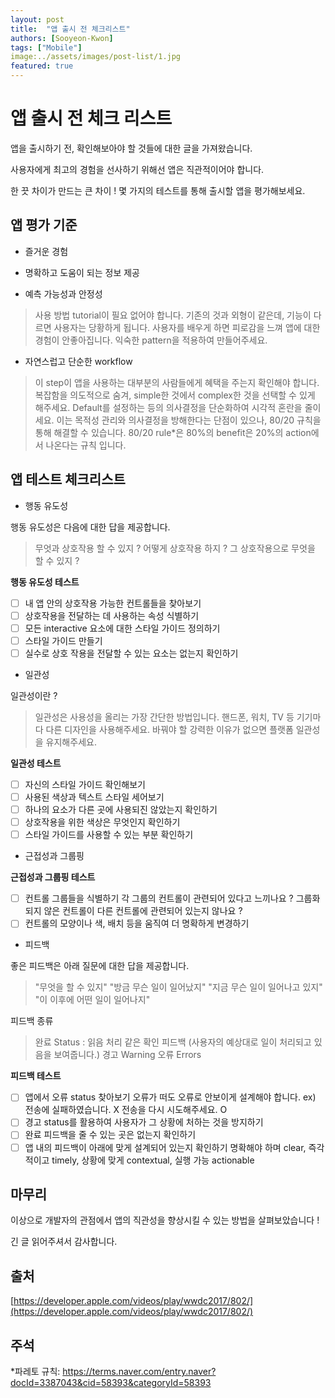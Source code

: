 ```yaml
---
layout: post
title:  "앱 출시 전 체크리스트"
authors: [Sooyeon-Kwon]
tags: ["Mobile"]
image:../assets/images/post-list/1.jpg
featured: true
---
```


# 앱 출시 전 체크 리스트

앱을 출시하기 전, 확인해보아야 할 것들에 대한 글을 가져왔습니다.

사용자에게 최고의 경험을 선사하기 위해선 앱은 직관적이어야 합니다.

한 끗 차이가 만드는 큰 차이 !
몇 가지의 테스트를 통해 출시할 앱을 평가해보세요.

## 앱 평가 기준

- 즐거운 경험

- 명확하고 도움이 되는 정보 제공

- 예측 가능성과 안정성
> 사용 방법 tutorial이 필요 없어야 합니다. 기존의 것과 외형이 같은데, 기능이 다르면 사용자는 당황하게 됩니다.
> 사용자를 배우게 하면 피로감을 느껴 앱에 대한 경험이 안좋아집니다. 익숙한 pattern을 적용하여 만들어주세요.

- 자연스럽고 단순한 workflow
> 이 step이 앱을 사용하는 대부분의 사람들에게 혜택을 주는지 확인해야 합니다. 복잡함을 의도적으로 숨겨, simple한 것에서 complex한 것을 선택할 수 있게 해주세요.
Default를 설정하는 등의 의사결정을 단순화하여 시각적 혼란을 줄이세요.
이는 목적성 관리와 의사결정을 방해한다는 단점이 있으나, 80/20 규칙을 통해 해결할 수 있습니다. 80/20 rule*은 80%의 benefit은 20%의 action에서 나온다는 규칙 입니다.

## 앱 테스트 체크리스트

- 행동 유도성

행동 유도성은 다음에 대한 답을 제공합니다.
 >무엇과 상호작용 할 수 있지 ?
 어떻게 상호작용 하지 ?
 그 상호작용으로 무엇을 할 수 있지 ?

**행동 유도성 테스트**

 - [ ] 내 앱 안의 상호작용 가능한 컨트롤들을 찾아보기
 - [ ] 상호작용을 전달하는 데 사용하는 속성 식별하기
 - [ ] 모든 interactive 요소에 대한 스타일 가이드 정의하기
 - [ ] 스타일 가이드 만들기
 - [ ] 실수로 상호 작용을 전달할 수 있는 요소는 없는지 확인하기

- 일관성

일관성이란 ?
> 일관성은 사용성을 올리는 가장 간단한 방법입니다.
핸드폰, 워치, TV 등 기기마다 다른 디자인을 사용해주세요.
바꿔야 할 강력한 이유가 없으면 플랫폼 일관성을 유지해주세요.

**일관성 테스트**

 - [ ] 자신의 스타일 가이드 확인해보기
 - [ ] 사용된 색상과 텍스트 스타일 세어보기
 - [ ] 하나의 요소가 다른 곳에 사용되진 않았는지 확인하기
 - [ ] 상호작용을 위한 색상은 무엇인지 확인하기
 - [ ] 스타일 가이드를 사용할 수 있는 부분 확인하기

- 근접성과 그룹핑

**근접성과 그룹핑 테스트**

 - [ ] 컨트롤 그룹들을 식별하기
각 그룹의 컨트롤이 관련되어 있다고 느끼나요 ?
그룹화되지 않은 컨트롤이 다른 컨트롤에 관련되어 있는지 않나요 ?
 - [ ] 컨트롤의 모양이나 색, 배치 등을 움직여 더 명확하게 변경하기

- 피드백

좋은 피드백은 아래 질문에 대한 답을 제공합니다.
> "무엇을 할 수 있지"
"방금 무슨 일이 일어났지"
"지금 무슨 일이 일어나고 있지"
"이 이후에 어떤 일이 일어나지"

피드백 종류
> 완료 Status : 읽음 처리 같은 확인 피드백 (사용자의 예상대로 일이 처리되고 있음을 보여줍니다.)
경고 Warning
오류 Errors

**피드백 테스트**

 - [ ] 앱에서 오류 status 찾아보기
오류가 떠도 오류로 안보이게 설계해야 합니다.
ex) 전송에 실패하였습니다. X
전송을 다시 시도해주세요. O
 - [ ] 경고 status를 활용하여 사용자가 그 상황에 처하는 것을 방지하기
 - [ ] 완료 피드백을 줄 수 있는 곳은 없는지 확인하기
 - [ ] 앱 내의 피드백이 아래에 맞게 설계되어 있는지 확인하기
명확해야 하며 clear, 즉각적이고 timely, 상황에 맞게 contextual, 실행 가능 actionable

## 마무리

이상으로 개발자의 관점에서 앱의 직관성을 향상시킬 수 있는 방법을 살펴보았습니다 !

긴 글 읽어주셔서 감사합니다.

## 출처

[https://developer.apple.com/videos/play/wwdc2017/802/](https://developer.apple.com/videos/play/wwdc2017/802/)

## 주석

*파레토 규칙: https://terms.naver.com/entry.naver?docId=3387043&cid=58393&categoryId=58393

